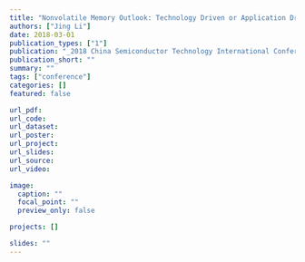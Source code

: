 ```yaml
---
title: "Nonvolatile Memory Outlook: Technology Driven or Application Driven? (textbfinvited)"
authors: ["Jing Li"]
date: 2018-03-01
publication_types: ["1"]
publication: "_2018 China Semiconductor Technology International Conference (CSTIC)_"
publication_short: ""
summary: ""
tags: ["conference"]
categories: []
featured: false

url_pdf:
url_code:
url_dataset:
url_poster:
url_project:
url_slides:
url_source:
url_video:

image:
  caption: ""
  focal_point: ""
  preview_only: false

projects: []

slides: ""
---
```


